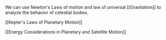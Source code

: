 We can use Newton's Laws of motion and law of universal [[Gravitation]] to analyze the behavior of celestial bodies.

[[Kepler's Laws of Planetary Motion]]

[[Energy Considerations in Planetary and Satellite Motion]]


